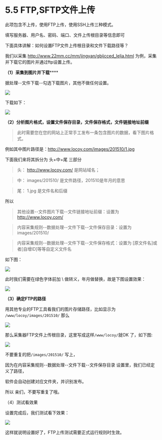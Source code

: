 # 5.5 FTP,SFTP文件上传

此项包含不上传，使用FTP上传，使用SSH上传三种模式。

填写服务器、用户名、密码、端口、文件上传根目录等信息即可

下面具体讲解：如何设置FTP文件上传根目录和文件下载路径等？

我们以采集 http://www.22mm.cc/mm/jingyan/gbijcced_lelja.html 为例，采集并下载它的图片并通过ftp设置上传。

**（1）采集到图片并下载******

据处理--文件下载--勾选下载图片，其他不做任何设置。

![](http://imgs.leesven.com/2016/locoyimgs/81.png)

下载如下：

![](http://imgs.leesven.com/2016/locoyimgs/80.png)

**（2）分析图片格式，设置文件保存目录，文件保存格式，文件链接地址前缀**


> 此时需要您在您的网站上正常手工发布一条包含图片的数据，看下图片格式。



例如其中图片路径是：http://www.locoy.com/images/201510/1.jpg

下面我们来将其拆分为 头+中+尾 三部分


> 头： http://www.locoy.com/ 是网站域名；



> 中： images/201510/ 是文件路径，201510是年月的意思



> 尾： 1.jpg 是文件名和后缀


所以


> 其他设置--文件图片下载--文件链接地址前缀：设置为 http://www.locoy.com/



> 内容采集规则--数据处理--文件下载--文件保存目录：设置为 images/201510/



> 内容采集规则--数据处理--文件下载--文件保存格式：设置为 [原文件名]或者[自增ID]等等自定义文件名


如下图：

![](http://imgs.leesven.com/2016/locoyimgs/64.png)

此时我们需要在绿色字体前加 \ 做转义，年月做替换，故是下图设置效果：

![](http://imgs.leesven.com/2016/locoyimgs/65.png)

**（3）确定FTP的路径**

用其他专业的FTP工具看我们的图片存储路径，比如显示为 ```/www/locoy/images/201510/``` 那么

![](http://imgs.leesven.com/2016/locoyimgs/82.png)

那么采集器FTP文件上传根目录，这里写成这样```/www/locoy/```就OK 了，如下图:

![](http://imgs.leesven.com/2016/locoyimgs/83.png)

不要重复的把```/images/201510/``` 写上，

因为在内容采集规则--数据处理--文件下载--文件保存目录 设置里，我们已经定义了路径，

软件会自动创建对应文件夹，并识别发布。

所以 亲们，不要写重复了哦。

（4）测试看效果

设置完成后，我们测试看下效果：

![](http://imgs.leesven.com/2016/locoyimgs/84.png)

这样就说明设置好了，FTP上传测试需要正式运行规则时生效。
